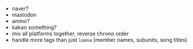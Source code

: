 * naver?
* mastodon
* amino?
* kakao something?
* mix all platforms together, reverse chrono order
* handle more tags than just `loona` (member names, subunits, song titles)

